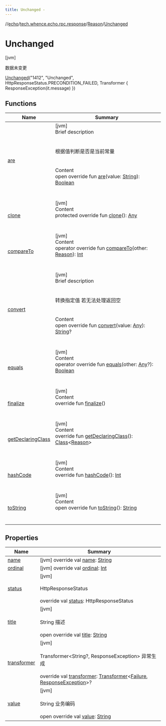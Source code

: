```yaml
---
title: Unchanged -
---
```

//[echo](../../../index.md)/[tech.whence.echo.rpc.response](../../index.md)/[Reason](../index.md)/[Unchanged](index.md)



# Unchanged  
 [jvm] 

数据未变更

[Unchanged](index.md)("1412", "Unchanged", HttpResponseStatus.PRECONDITION_FAILED, Transformer {
    ResponseException(it.message)
  })  
  
   


## Functions  
  
|  Name|  Summary| 
|---|---|
| [are](../../../tech.whence.echo.container.constant/-string-const/are.md)| [jvm]  <br>Brief description  <br><br><br>根据值判断是否是当前常量<br><br>  <br>Content  <br>open override fun [are](../../../tech.whence.echo.container.constant/-string-const/are.md)(value: [String](https://kotlinlang.org/api/latest/jvm/stdlib/kotlin/-string/index.html)): [Boolean](https://kotlinlang.org/api/latest/jvm/stdlib/kotlin/-boolean/index.html)  <br><br><br>
| [clone](../../../tech.whence.echo.webclient.response/-response-mocker/-purpose/-p-a-r-s-e-d/index.md#kotlin/Enum/clone/#/PointingToDeclaration/)| [jvm]  <br>Content  <br>protected override fun [clone](../../../tech.whence.echo.webclient.response/-response-mocker/-purpose/-p-a-r-s-e-d/index.md#kotlin/Enum/clone/#/PointingToDeclaration/)(): [Any](https://kotlinlang.org/api/latest/jvm/stdlib/kotlin/-any/index.html)  <br><br><br>
| [compareTo](../-unoperatable/index.md#kotlin/Enum/compareTo/#tech.whence.echo.rpc.response.Reason/PointingToDeclaration/)| [jvm]  <br>Content  <br>operator override fun [compareTo](../-unoperatable/index.md#kotlin/Enum/compareTo/#tech.whence.echo.rpc.response.Reason/PointingToDeclaration/)(other: [Reason](../index.md)): [Int](https://kotlinlang.org/api/latest/jvm/stdlib/kotlin/-int/index.html)  <br><br><br>
| [convert](../../../tech.whence.echo.container.constant/-string-const/convert.md)| [jvm]  <br>Brief description  <br><br><br>转换指定值 若无法处理返回空<br><br>  <br>Content  <br>open override fun [convert](../../../tech.whence.echo.container.constant/-string-const/convert.md)(value: [Any](https://kotlinlang.org/api/latest/jvm/stdlib/kotlin/-any/index.html)): [String](https://kotlinlang.org/api/latest/jvm/stdlib/kotlin/-string/index.html)?  <br><br><br>
| [equals](../../../tech.whence.echo.webclient.response/-response-mocker/-purpose/-p-a-r-s-e-d/index.md#kotlin/Enum/equals/#kotlin.Any?/PointingToDeclaration/)| [jvm]  <br>Content  <br>operator override fun [equals](../../../tech.whence.echo.webclient.response/-response-mocker/-purpose/-p-a-r-s-e-d/index.md#kotlin/Enum/equals/#kotlin.Any?/PointingToDeclaration/)(other: [Any](https://kotlinlang.org/api/latest/jvm/stdlib/kotlin/-any/index.html)?): [Boolean](https://kotlinlang.org/api/latest/jvm/stdlib/kotlin/-boolean/index.html)  <br><br><br>
| [finalize](../../../tech.whence.echo.webclient.response/-response-mocker/-purpose/-p-a-r-s-e-d/index.md#kotlin/Enum/finalize/#/PointingToDeclaration/)| [jvm]  <br>Content  <br>override fun [finalize](../../../tech.whence.echo.webclient.response/-response-mocker/-purpose/-p-a-r-s-e-d/index.md#kotlin/Enum/finalize/#/PointingToDeclaration/)()  <br><br><br>
| [getDeclaringClass](../../../tech.whence.echo.webclient.response/-response-mocker/-purpose/-p-a-r-s-e-d/index.md#kotlin/Enum/getDeclaringClass/#/PointingToDeclaration/)| [jvm]  <br>Content  <br>override fun [getDeclaringClass](../../../tech.whence.echo.webclient.response/-response-mocker/-purpose/-p-a-r-s-e-d/index.md#kotlin/Enum/getDeclaringClass/#/PointingToDeclaration/)(): [Class](https://docs.oracle.com/javase/8/docs/api/java/lang/Class.html)<[Reason](../index.md)>  <br><br><br>
| [hashCode](../../../tech.whence.echo.webclient.response/-response-mocker/-purpose/-p-a-r-s-e-d/index.md#kotlin/Enum/hashCode/#/PointingToDeclaration/)| [jvm]  <br>Content  <br>override fun [hashCode](../../../tech.whence.echo.webclient.response/-response-mocker/-purpose/-p-a-r-s-e-d/index.md#kotlin/Enum/hashCode/#/PointingToDeclaration/)(): [Int](https://kotlinlang.org/api/latest/jvm/stdlib/kotlin/-int/index.html)  <br><br><br>
| [toString](../../../tech.whence.echo.webclient.response/-response-mocker/-purpose/-p-a-r-s-e-d/index.md#kotlin/Enum/toString/#/PointingToDeclaration/)| [jvm]  <br>Content  <br>open override fun [toString](../../../tech.whence.echo.webclient.response/-response-mocker/-purpose/-p-a-r-s-e-d/index.md#kotlin/Enum/toString/#/PointingToDeclaration/)(): [String](https://kotlinlang.org/api/latest/jvm/stdlib/kotlin/-string/index.html)  <br><br><br>


## Properties  
  
|  Name|  Summary| 
|---|---|
| [name](index.md#tech.whence.echo.rpc.response/Reason.Unchanged/name/#/PointingToDeclaration/)|  [jvm] override val [name](index.md#tech.whence.echo.rpc.response/Reason.Unchanged/name/#/PointingToDeclaration/): [String](https://kotlinlang.org/api/latest/jvm/stdlib/kotlin/-string/index.html)   <br>
| [ordinal](index.md#tech.whence.echo.rpc.response/Reason.Unchanged/ordinal/#/PointingToDeclaration/)|  [jvm] override val [ordinal](index.md#tech.whence.echo.rpc.response/Reason.Unchanged/ordinal/#/PointingToDeclaration/): [Int](https://kotlinlang.org/api/latest/jvm/stdlib/kotlin/-int/index.html)   <br>
| [status](index.md#tech.whence.echo.rpc.response/Reason.Unchanged/status/#/PointingToDeclaration/)|  [jvm] <br><br>HttpResponseStatus<br><br>override val [status](index.md#tech.whence.echo.rpc.response/Reason.Unchanged/status/#/PointingToDeclaration/): HttpResponseStatus   <br>
| [title](index.md#tech.whence.echo.rpc.response/Reason.Unchanged/title/#/PointingToDeclaration/)|  [jvm] <br><br>String 描述<br><br>open override val [title](index.md#tech.whence.echo.rpc.response/Reason.Unchanged/title/#/PointingToDeclaration/): [String](https://kotlinlang.org/api/latest/jvm/stdlib/kotlin/-string/index.html)   <br>
| [transformer](index.md#tech.whence.echo.rpc.response/Reason.Unchanged/transformer/#/PointingToDeclaration/)|  [jvm] <br><br>Transformer<String?, ResponseException> 异常生成<br><br>override val [transformer](index.md#tech.whence.echo.rpc.response/Reason.Unchanged/transformer/#/PointingToDeclaration/): [Transformer](../../../tech.whence.echo.function/-transformer/index.md)<[Failure](../../-failure/index.md), [ResponseException](../../../tech.whence.echo.rpc.exception/-response-exception/index.md)>?   <br>
| [value](index.md#tech.whence.echo.rpc.response/Reason.Unchanged/value/#/PointingToDeclaration/)|  [jvm] <br><br>String 业务编码<br><br>open override val [value](index.md#tech.whence.echo.rpc.response/Reason.Unchanged/value/#/PointingToDeclaration/): [String](https://kotlinlang.org/api/latest/jvm/stdlib/kotlin/-string/index.html)   <br>


